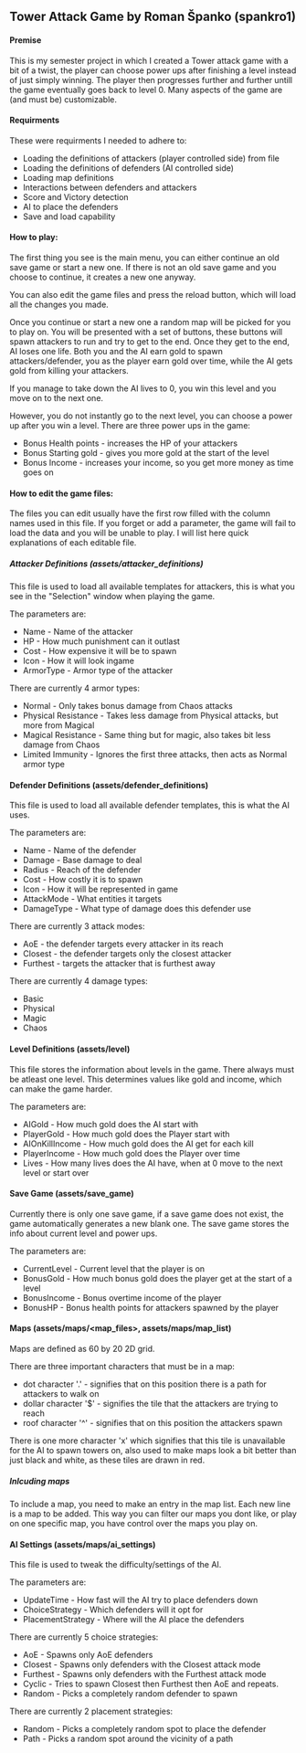## Tower Attack Game by Roman Španko (spankro1)

#### Premise
This is my semester project in which I created a Tower attack game with a bit of a twist, the player can choose power ups after finishing a level instead of just simply winning. The player then progresses further and further untill the game eventually goes back to level 0. Many aspects of the game are (and must be) customizable.

#### Requirments
These were requirments I needed to adhere to:

 - Loading the definitions of attackers (player controlled side) from file
 - Loading the definitions of defenders (AI controlled side)
 - Loading map definitions
 - Interactions between defenders and attackers
 - Score and Victory detection
 - AI to place the defenders
 - Save and load capability

#### How to play:
The first thing you see is the main menu, you can either continue an old save game or start a new one. If there is not an old save game and you choose to continue, it creates a new one anyway.

You can also edit the game files and press the reload button, which will load all the changes you made.

Once you continue or start a new one a random map will be picked for you to play on. You will be presented with a set of buttons, these buttons will spawn attackers to run and try to
get to the end. Once they get to the end, AI loses one life. Both you and the AI earn gold to spawn attackers/defender, you as the player earn gold over time, while the AI gets gold from killing your attackers.

If you manage to take down the AI lives to 0, you win this level and you move on to the next one.


However, you do not instantly go to the next level, you can choose a power up after you win a level. There are three power ups in the game:
 - Bonus Health points - increases the HP of your attackers
 - Bonus Starting gold - gives you more gold at the start of the level
 - Bonus Income - increases your income, so you get more money as time goes on

#### How to edit the game files:
The files you can edit usually have the first row filled with the column names used in this file.
If you forget or add a parameter, the game will fail to load the data and you will be unable to play. I will list here quick explanations of each editable file.

##### Attacker Definitions (assets/attacker_definitions)
This file is used to load all available templates for attackers, this is what you see in the "Selection" window when playing the game.

The parameters are:
 - Name - Name of the attacker
 - HP - How much punishment can it outlast
 - Cost - How expensive it will be to spawn
 - Icon - How it will look ingame
 - ArmorType - Armor type of the attacker

There are currently 4 armor types:
 - Normal - Only takes bonus damage from Chaos attacks
 - Physical Resistance - Takes less damage from Physical attacks, but more from Magical
 - Magical Resistance - Same thing but for magic, also takes bit less damage from Chaos
 - Limited Immunity - Ignores the first three attacks, then acts as Normal armor type

#### Defender Definitions (assets/defender_definitions)
This file is used to load all available defender templates, this is what the AI uses.

The parameters are:
 - Name - Name of the defender
 - Damage - Base damage to deal
 - Radius - Reach of the defender
 - Cost - How costly it is to spawn
 - Icon - How it will be represented in game
 - AttackMode - What entities it targets
 - DamageType - What type of damage does this defender use

There are currently 3 attack modes:
 - AoE - the defender targets every attacker in its reach
 - Closest - the defender targets only the closest attacker
 - Furthest - targets the attacker that is furthest away

There are currently 4 damage types:
 - Basic
 - Physical
 - Magic
 - Chaos

#### Level Definitions (assets/level)
This file stores the information about levels in the game. There always must be atleast one level. This determines values like gold and income, which can make the game harder.

The parameters are:
 - AIGold - How much gold does the AI start with
 - PlayerGold - How much gold does the Player start with
 - AIOnKillIncome - How much gold does the AI get for each kill
 - PlayerIncome - How much gold does the Player over time
 - Lives - How many lives does the AI have, when at 0 move to the next level or start over

#### Save Game (assets/save_game)
Currently there is only one save game, if a save game does not exist, the game automatically generates a new blank one.
The save game stores the info about current level and power ups.

The parameters are:
 - CurrentLevel - Current level that the player is on
 - BonusGold - How much bonus gold does the player get at the start of a level
 - BonusIncome - Bonus overtime income of the player
 - BonusHP - Bonus health points for attackers spawned by the player

#### Maps (assets/maps/<map_files>, assets/maps/map_list)
Maps are defined as 60 by 20 2D grid.

There are three important characters that must be in a map:
 - dot character '.' - signifies that on this position there is a path for attackers to walk on
 - dollar character '$' - signifies the tile that the attackers are trying to reach
 - roof character '^' - signifies that on this position the attackers spawn

There is one more character 'x' which signifies that this tile is unavailable for the AI to spawn towers on, also used to make maps look a bit better than just black and white, as these tiles are drawn in red.

##### Inlcuding maps
To include a map, you need to make an entry in the map list. Each new line is a map to be added. This way you can filter our maps you dont like, or play on one specific map, you have control over the maps you play on.

#### AI Settings (assets/maps/ai_settings)
This file is used to tweak the difficulty/settings of the AI.

The parameters are:
 - UpdateTime - How fast will the AI try to place defenders down
 - ChoiceStrategy - Which defenders will it opt for
 - PlacementStrategy - Where will the AI place the defenders

There are currently 5 choice strategies:
 - AoE - Spawns only AoE defenders
 - Closest - Spawns only defenders with the Closest attack mode
 - Furthest - Spawns only defenders with the Furthest attack mode
 - Cyclic - Tries to spawn Closest then Furthest then AoE and repeats.
 - Random - Picks a completely random defender to spawn

There are currently 2 placement strategies:
 - Random - Picks a completely random spot to place the defender
 - Path - Picks a random spot around the vicinity of a path